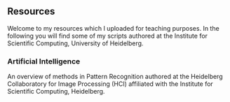 
## Resources

Welcome to my resources which I uploaded for teaching purposes. In the following you will find some of my scripts authored at the Institute for Scientific Computing, University of Heidelberg. 

### Artificial Intelligence

An overview of methods in Pattern Recognition authored at the Heidelberg Collaboratory for Image Processing (HCI) affiliated with the Institute for Scientific Computing, Heidelberg. 

